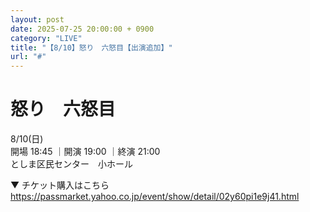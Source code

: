 ```yaml
---
layout: post
date: 2025-07-25 20:00:00 + 0900
category: "LIVE"
title: "【8/10】怒り　六怒目【出演追加】"
url: "#"
---
```


# 怒り　六怒目<br>

<i class="fa-regular fa-calendar-alt"></i> 8/10(日)<br>
<i class="fa-regular fa-clock"></i> 開場 18:45 ｜開演 19:00 ｜終演 21:00 <br>
<i class="fa-solid fa-location-dot"></i> としま区民センター　小ホール

▼ チケット購入はこちら<br>
<https://passmarket.yahoo.co.jp/event/show/detail/02y60pi1e9j41.html>
